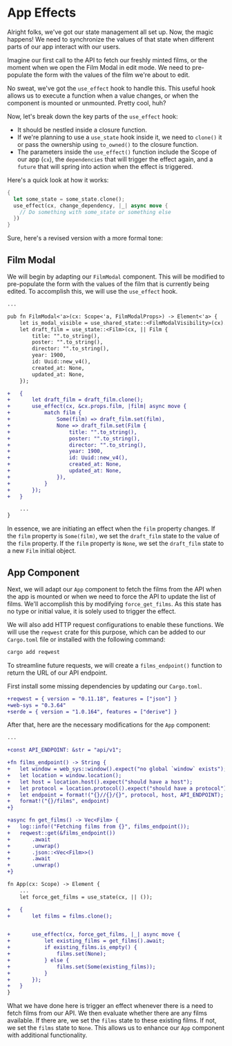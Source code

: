 # App Effects

Alright folks, we've got our state management all set up. Now, the magic happens! We need to synchronize the values of that state when different parts of our app interact with our users.

Imagine our first call to the API to fetch our freshly minted films, or the moment when we open the Film Modal in edit mode. We need to pre-populate the form with the values of the film we're about to edit.

No sweat, we've got the `use_effect` hook to handle this. This useful hook allows us to execute a function when a value changes, or when the component is mounted or unmounted. Pretty cool, huh?

Now, let's break down the key parts of the `use_effect` hook:
- It should be nestled inside a closure function.
- If we're planning to use a `use_state` hook inside it, we need to `clone()` it or pass the ownership using `to_owned()` to the closure function.
- The parameters inside the `use_effect()` function include the Scope of our app (`cx`), the `dependencies` that will trigger the effect again, and a `future` that will spring into action when the effect is triggered.

Here's a quick look at how it works:

```rust
{
  let some_state = some_state.clone();
  use_effect(cx, change_dependency, |_| async move {
    // Do something with some_state or something else
  })
}
```

Sure, here's a revised version with a more formal tone:

## Film Modal

We will begin by adapting our `FilmModal` component. This will be modified to pre-populate the form with the values of the film that is currently being edited. To accomplish this, we will use the `use_effect` hook.

```diff
...

pub fn FilmModal<'a>(cx: Scope<'a, FilmModalProps>) -> Element<'a> {
    let is_modal_visible = use_shared_state::<FilmModalVisibility>(cx).unwrap();
    let draft_film = use_state::<Film>(cx, || Film {
        title: "".to_string(),
        poster: "".to_string(),
        director: "".to_string(),
        year: 1900,
        id: Uuid::new_v4(),
        created_at: None,
        updated_at: None,
    });

+   {
+       let draft_film = draft_film.clone();
+       use_effect(cx, &cx.props.film, |film| async move {
+           match film {
+               Some(film) => draft_film.set(film),
+               None => draft_film.set(Film {
+                   title: "".to_string(),
+                   poster: "".to_string(),
+                   director: "".to_string(),
+                   year: 1900,
+                   id: Uuid::new_v4(),
+                   created_at: None,
+                   updated_at: None,
+               }),
+           }
+       });
+   }

    ...
}
```

In essence, we are initiating an effect when the `film` property changes. If the `film` property is `Some(film)`, we set the `draft_film` state to the value of the `film` property. If the `film` property is `None`, we set the `draft_film` state to a new `Film` initial object.

## App Component

Next, we will adapt our `App` component to fetch the films from the API when the app is mounted or when we need to force the API to update the list of films. We'll accomplish this by modifying `force_get_films`. As this state has no type or initial value, it is solely used to trigger the effect.

We will also add HTTP request configurations to enable these functions. We will use the `reqwest` crate for this purpose, which can be added to our `Cargo.toml` file or installed with the following command:

```bash
cargo add reqwest
```

To streamline future requests, we will create a `films_endpoint()` function to return the URL of our API endpoint.

First install some missing dependencies by updating our `Cargo.toml`.

```diff
+reqwest = { version = "0.11.18", features = ["json"] }
+web-sys = "0.3.64"
+serde = { version = "1.0.164", features = ["derive"] }
```

After that, here are the necessary modifications for the `App` component:

```diff
...

+const API_ENDPOINT: &str = "api/v1";

+fn films_endpoint() -> String {
+   let window = web_sys::window().expect("no global `window` exists");
+   let location = window.location();
+   let host = location.host().expect("should have a host");
+   let protocol = location.protocol().expect("should have a protocol");
+   let endpoint = format!("{}//{}/{}", protocol, host, API_ENDPOINT);
+   format!("{}/films", endpoint)
+}

+async fn get_films() -> Vec<Film> {
+   log::info!("Fetching films from {}", films_endpoint());
+   reqwest::get(&films_endpoint())
+       .await
+       .unwrap()
+       .json::<Vec<Film>>()
+       .await
+       .unwrap()
+}

fn App(cx: Scope) -> Element {
    ...
    let force_get_films = use_state(cx, || ());

+   {
+       let films = films.clone();


+       use_effect(cx, force_get_films, |_| async move {
+           let existing_films = get_films().await;
+           if existing_films.is_empty() {
+               films.set(None);
+           } else {
+               films.set(Some(existing_films));
+           }
+       });
+   }
}
```

What we have done here is trigger an effect whenever there is a need to fetch films from our API. We then evaluate whether there are any films available. If there are, we set the `films` state to these existing films. If not, we set the `films` state to `None`. This allows us to enhance our `App` component with additional functionality.